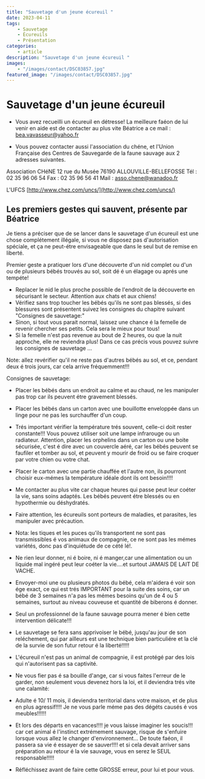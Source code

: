 ```yaml
---
title: "Sauvetage d'un jeune écureuil "
date: 2023-04-11
tags: 
    - Sauvetage
    - Écureuils
    - Présentation
categories:
    - article
description: "Sauvetage d'un jeune écureuil "
images:
    - "/images/contact/DSC03857.jpg"
featured_image: "/images/contact/DSC03857.jpg"
---
```


# Sauvetage d'un jeune écureuil 

- Vous avez recueilli un écureuil en détresse! La meilleure faéon de lui venir en aide est de contacter au plus vite Béatrice a ce mail : bea.vavasseur@yahoo.fr

- Vous pouvez contacter aussi l'association du chéne, et l'Union Française des Centres de Sauvegarde de la faune sauvage aux 2 adresses suivantes. 

Association CHéNE
12 rue du Musée
76190 ALLOUVILLE-BELLEFOSSE
Tél : 02 35 96 06 54
Fax : 02 35 96 56 41
Mail : asso.chene@wanadoo.fr

L'UFCS [http://www.chez.com/uncs/](http://www.chez.com/uncs/) 

## Les premiers gestes qui sauvent, présente par Béatrice

Je tiens a préciser que de se lancer dans le sauvetage d'un écureuil est une chose complétement illégale, si vous ne disposez pas d'autorisation spéciale, et ça ne peut-étre envisageable que dans le seul but de remise en liberté. 

Premier geste a pratiquer lors d'une découverte d'un nid complet ou d'un ou de plusieurs bébés trouvés au sol, soit dé é un élagage ou aprés une tempéte! 

- Replacer le nid le plus proche possible de l'endroit de la découverte en sécurisant le secteur. Attention aux chats et aux chiens! 
- Vérifiez sans trop toucher les bébés qu'ils ne sont pas blessés, si des blessures sont présentent suivez les consignes du chapitre suivant "Consignes de sauvetage:" 
- Sinon, si tout vous parait normal, laissez une chance é la femelle de revenir chercher ses petits. Cela sera le mieux pour tous! 
- Si la femelle n'est pas revenue au bout de 2 heures, ou que la nuit approche, elle ne reviendra plus! 
Dans ce cas précis vous pouvez suivre les consignes de sauvetage ...

Note: allez revérifier qu'il ne reste pas d'autres bébés au sol, et ce, pendant deux é trois jours, car cela arrive fréquemment!!!

Consignes de sauvetage: 

- Placer les bébés dans un endroit au calme et au chaud, ne les manipuler pas trop car ils peuvent étre gravement blessés. 
- Placer les bébés dans un carton avec une bouillotte enveloppée dans un linge pour ne pas les surchauffer d'un coup. 
- Trés important vérifier la température trés souvent, celle-ci doit rester constante!!! Vous pouvez utiliser soit une lampe infrarouge ou un radiateur. Attention, placer les orphelins dans un carton ou une boite sécurisée, c'est é dire avec un couvercle aéré, car les bébés peuvent se faufiler et tomber au sol, et peuvent y mourir de froid ou se faire croquer par votre chien ou votre chat. 

- Placer le carton avec une partie chauffée et l'autre non, ils pourront choisir eux-mémes la température idéale dont ils ont besoin!!!! 
- Me contacter au plus vite car chaque heures qui passe peut leur coéter la vie, sans soins adaptés. Les bébés peuvent étre blessés ou en hypothermie ou déshydratés. 

- Faire attention, les écureuils sont porteurs de maladies, et parasites, les manipuler avec précaution. 
- Nota: les tiques et les puces qu'ils transportent ne sont pas transmissibles é vos animaux de compagnie, ce ne sont pas les mémes variétés, donc pas d'inquiétude de ce cété lé!. 

- Ne rien leur donner, ni é boire, ni é manger,car une alimentation ou un liquide mal ingéré peut leur coéter la vie....et surtout JAMAIS DE LAIT DE VACHE. 

- Envoyer-moi une ou plusieurs photos du bébé, cela m'aidera é voir son ége exact, ce qui est trés IMPORTANT pour la suite des soins, car un bébé de 3 semaines n'a pas les mémes besoins qu'un de 4 ou 5 semaines, surtout au niveau couveuse et quantité de biberons é donner. 

- Seul un professionnel de la faune sauvage pourra mener é bien cette intervention délicate!!! 

- Le sauvetage se fera sans apprivoiser le bébé, jusqu'au jour de son reléchement, qui par ailleurs est une technique bien particuliére et la clé de la survie de son futur retour é la liberté!!!!! 

- L'écureuil n'est pas un animal de compagnie, il est protégé par des lois qui n'autorisent pas sa captivité. 

- Ne vous fier pas é sa bouille d'ange, car si vous faites l'erreur de le garder, non seulement vous devenez hors la loi, et il deviendra trés vite une calamité: 

- Adulte é 10/ 11 mois, il deviendra territorial dans votre maison, et de plus en plus agressif!!!! Je ne vous parle méme pas des dégéts causés é vos meubles!!!!!! 

- Et lors des départs en vacances!!!! je vous laisse imaginer les soucis!!! car cet animal é l'instinct extrémement sauvage, risque de s'enfuire lorsque vous allez le changer d'environnement... De toute faéon, il passera sa vie é essayer de se sauver!!!! et si cela devait arriver sans préparation au retour é la vie sauvage, vous en serez le SEUL responsable!!!!!

- Réfléchissez avant de faire cette GROSSE erreur, pour lui et pour vous. 
